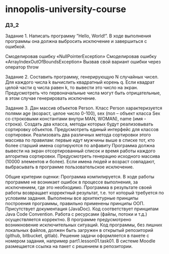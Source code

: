 # innopolis-university-course

<div>
<h3>ДЗ_2</h3>
Задание 1. Написать программу ”Hello, World!”. В ходе выполнения программы она должна выбросить исключение и завершиться с ошибкой.

Смоделировав ошибку «NullPointerException»
Смоделировав ошибку «ArrayIndexOutOfBoundsException»
Вызвав свой вариант ошибки через оператор throw


Задание 2. Составить программу, генерирующую N случайных чисел. Для каждого числа k вычислить квадратный корень q. Если квадрат целой части q числа равен k, то вывести это число на экран. Предусмотреть что первоначальные числа могут быть отрицательные, в этом случае генерировать исключение.


Задание 3. Дан массив объектов Person. Класс Person характеризуется полями age (возраст, целое число 0-100), sex (пол – объект класса Sex со строковыми константами внутри MAN, WOMAN), name (имя - строка). Создать два класса, методы которых будут реализовывать сортировку объектов. Предусмотреть единый интерфейс для классов сортировки. Реализовать два различных метода сортировки этого массива по правилам:
первые идут мужчины
выше в списке тот, кто более старший
имена сортируются по алфавиту
Программа должна вывести на экран отсортированный список и время работы каждого алгоритма сортировки.
Предусмотреть генерацию исходного массива (10000 элементов и более).
Если имена людей и возраст совпадают, выбрасывать в программе пользовательское исключение.

Общие критерии оценки:
Программа компилируется.
В ходе работы программе не возникает ошибок в процессе выполнения, за исключением, где это необходимо.
Программа в результате своей работы возвращает корректный результат, т.е. тот который требуется по условиям задания.
Выполнены все архитектурные принципы построения программы, правильно применены принципы ООП.
Присутствует документация (JavaDoc).
Код соответствует принципам Java Code Convention.
Работа с ресурсами (файлы, потоки и т.д.) осуществляется корректно.
В программе предусмотрено возникновение исключительных ситуаций.
Код программы, без лишних локальных файлов, должен быть загружен в открытый репозиторий (github, bitbucket, gitlab).
Решение задачи оформляется в пакете с номером задания, например part1.lesson01.task01. В системе Moodle размещается ссылка на пакет с решением в репозитории.
</div>